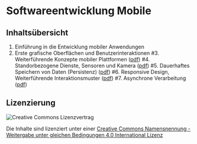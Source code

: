 # Softwareentwicklung Mobile

## Inhaltsübersicht

1. Einführung in die Entwicklung mobiler Anwendungen
2. Erste grafische Oberflächen und Benutzerinteraktionen
#3. Weiterführende Konzepte mobiler Plattformen ([pdf](https://github.com/stefanhuber/sem/raw/master/pdf/SEM03%20Weiterf%C3%BChrende%20Konzepte.pdf))
#4. Standorbezogene Dienste, Sensoren und Kamera ([pdf](https://github.com/stefanhuber/sem/raw/master/pdf/SEM04%20GEO%20Sensoren%20Kamera.pdf))
#5. Dauerhaftes Speichern von Daten (Persistenz) ([pdf](https://github.com/stefanhuber/sem/raw/master/pdf/SEM05%20Persistenz.pdf))
#6. Responsive Design, Weiterführende Interaktionsmuster ([pdf](https://github.com/stefanhuber/sem/raw/master/pdf/SEM06%20Responsive%20Design.pdf))
#7. Asynchrone Verarbeitung ([pdf](https://github.com/stefanhuber/sem/raw/master/pdf/SEM07%20Asynchrone%20Verarbeitung.pdf))

## Lizenzierung
![Creative Commons Lizenzvertrag](https://i.creativecommons.org/l/by-sa/4.0/88x31.png "Creative Commons Lizenzvertrag")

Die Inhalte sind lizenziert unter einer [Creative Commons Namensnennung - Weitergabe unter gleichen Bedingungen 4.0 International Lizenz](https://github.com/stefanhuber/sem/blob/master/LICENSE.md)


